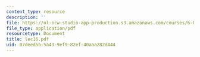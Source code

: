 ```yaml
---
content_type: resource
description: ''
file: https://ol-ocw-studio-app-production.s3.amazonaws.com/courses/6-046j-introduction-to-algorithms-sma-5503-fall-2005/07deed5b5a439ef982ef40aaa282d444_lec16.pdf
file_type: application/pdf
resourcetype: Document
title: lec16.pdf
uid: 07deed5b-5a43-9ef9-82ef-40aaa282d444
---
```

